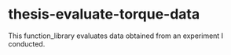 # thesis-evaluate-torque-data
This function_library evaluates data obtained from an experiment I conducted. 
